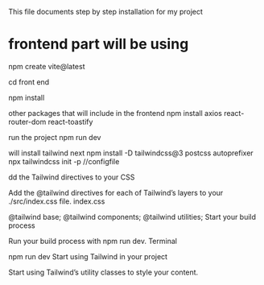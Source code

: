 This file documents step by step installation for my project 

# frontend part will be using 

npm create vite@latest

cd front end 

npm install  

other packages that will include in the frontend 
npm install axios react-router-dom react-toastify 

run the project 
npm run dev 

will install  tailwind next 
npm install -D tailwindcss@3 postcss autoprefixer
npx tailwindcss init -p  //configfile 

dd the Tailwind directives to your CSS

Add the @tailwind directives for each of Tailwind’s layers to your ./src/index.css file.
index.css

@tailwind base;
@tailwind components;
@tailwind utilities;
Start your build process

Run your build process with npm run dev.
Terminal

npm run dev
Start using Tailwind in your project

Start using Tailwind’s utility classes to style your content.